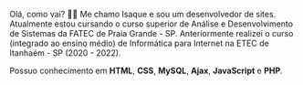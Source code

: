 Olá, como vai? 👋👋 Me chamo Isaque e sou um desenvolvedor de sites. Atualmente estou cursando o curso superior de Análise e Desenvolvimento de Sistemas da FATEC de Praia Grande - SP. Anteriormente realizei o curso (integrado ao ensino médio) de Informática para Internet na ETEC de Itanhaém - SP (2020 - 2022).

Possuo conhecimento em <b>HTML</b>, <b>CSS</b>, <b>MySQL</b>, <b>Ajax</b>, <b>JavaScript</b> e <b>PHP</b>.
